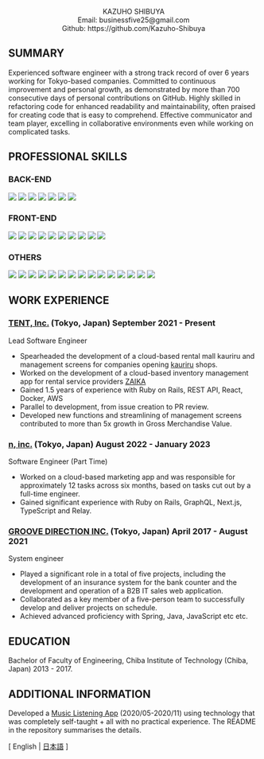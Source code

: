 <p align="center">
  KAZUHO SHIBUYA<br>
  Email: businessfive25@gmail.com<br>
  Github: https://github.com/Kazuho-Shibuya
</p>

## SUMMARY
Experienced software engineer with a strong track record of over 6 years working for Tokyo-based companies. Committed to continuous improvement and personal growth, as demonstrated by more than 700 consecutive days of personal contributions on GitHub. Highly skilled in refactoring code for enhanced readability and maintainability, often praised for creating code that is easy to comprehend. Effective communicator and team player, excelling in collaborative environments even while working on complicated tasks.

## PROFESSIONAL SKILLS
### BACK-END
<div>
  <img src="https://img.shields.io/badge/-Ruby%20on%20Rails-CC0000?logo=ruby-on-rails&style=plastic" style="margin: 0">
  <img src="https://img.shields.io/badge/-Ruby-CC342D?logo=ruby&style=plastic" style="margin: 0">
  <img src="https://img.shields.io/badge/-GraphQL-E10098?logo=graphql&style=plastic" style="margin: 0">
  <img src="https://img.shields.io/badge/-Spring%20Boot-6DB33F?logo=spring-boot&style=plastic&logoColor=white" style="margin: 0">
  <img src="https://img.shields.io/badge/-Spring-6DB33F?logo=spring&style=plastic&logoColor=white" style="margin: 0">
  <img src="https://img.shields.io/badge/-Java-007396?style=plastic&logo=Java&logoColor=white" style="margin: 0">
  <img src="https://img.shields.io/badge/-Visual%20Basic%20.NET-0645ad?logo=visual-basic-.net&style=plastic&logoColor=white" style="margin: 0">
</div>

### FRONT-END
<div>
  <img src="https://img.shields.io/badge/-Next.js-000000?logo=next.js&style=plastic&logoColor=white" style="margin: 0">
  <img src="https://img.shields.io/badge/-React-45b8d8?logo=react&style=plastic&logoColor=white" style="margin: 0">
  <img src="https://img.shields.io/badge/-Relay-F26B00?logo=relay&style=plastic&logoColor=white" style="margin: 0">
  <img src="https://img.shields.io/badge/-Vue.js-4FC08D?logo=vue.js&style=plastic&logoColor=white" style="margin: 0">
  <img src="https://img.shields.io/badge/-JQuery-0769AD?logo=jquery&style=plastic" style="margin: 0">
  <img src="https://img.shields.io/badge/-JavaScript-F7DF1E?logo=JavaScript&style=plastic&logoColor=white" style="margin: 0">
  <img src="https://img.shields.io/badge/-TypeScript-007ACC?logo=typescript&style=plastic&logoColor=white" style="margin: 0">
  <img src="https://img.shields.io/badge/-HTML5-e34f26?logo=html5&style=plastic&logoColor=white" style="margin: 0">
  <img src="https://img.shields.io/badge/-Tailwind%20CSS-06B6D4?logo=tailwind-css&style=plastic&logoColor=white" style="margin: 0">
  <img src="https://img.shields.io/badge/-CRS-444197?logo=crs&style=plastic&logoColor=white" style="margin: 0">
</div>

### OTHERS
<div>
  <img src="https://img.shields.io/badge/-Docker-46a2f1?logo=docker&style=plastic&logoColor=white" style="margin: 0">
  <img src="https://img.shields.io/badge/-CircleCI-343434?logo=circleci&style=plastic&logoColor=white" style="margin: 0">
  <img src="https://img.shields.io/badge/-Amazon%20Web%20Services-232F3E?logo=amazon-aws&style=plastic" style="margin: 0">
  <img src="https://img.shields.io/badge/-Google%20Cloud-4285F4?logo=google-cloud&style=plastic" style="margin: 0">
  <img src="https://img.shields.io/badge/-Firebase-FFCA28?logo=firebase&style=plastic" style="margin: 0">
  <img src="https://img.shields.io/badge/-Microsoft%20Azure-0078D4?logo=microsoft-azure&style=plastic&logoColor=white" style="margin: 0">
  <img src="https://img.shields.io/badge/-Oracle-f80000.svg?logo=oracle&style=plastic" style="margin: 0">
  <img src="https://img.shields.io/badge/-MySQL-007396?style=plastic&logo=mysql&logoColor=white" style="margin: 0">
  <img src="https://img.shields.io/badge/-PostgreSQL-4169E1?style=plastic&logo=postgresql&logoColor=white" style="margin: 0">
  <img src="https://img.shields.io/badge/-PL/SQL-f80000?logo=pl/sql&style=plastic&logoColor=white" style="margin: 0">
  <img src="https://img.shields.io/badge/-Linux-6C6694?logo=linux&style=plastic" style="margin: 0">
  <img src="https://img.shields.io/badge/-GitHub-181717?logo=github&style=plastic" style="margin: 0">
  <img src="https://img.shields.io/badge/-Subversion-809CC9?logo=subversion&style=plastic&logoColor=white" style="margin: 0">
  <img src="https://img.shields.io/badge/-UiPath-fa4616?logo=uipath&style=plastic&logoColor=white" style="margin: 0">
  <img src="https://img.shields.io/badge/-Biz/Browser-444197?logo=biz/browser&style=plastic&logoColor=white" style="margin: 0">
</div>

## WORK EXPERIENCE
### [TENT, Inc.](https://tent-inc.jp/) (Tokyo, Japan) September 2021 - Present 
Lead Software Engineer
- Spearheaded the development of a cloud-based rental mall kauriru and management screens for companies opening [kauriru](https://kauriru.com) shops.
- Worked on the development of a cloud-based inventory management app for rental service providers [ZAIKA](https://za-ika.com)
- Gained 1.5 years of experience with Ruby on Rails, REST API, React, Docker, AWS
- Parallel to development, from issue creation to PR review.
- Developed new functions and streamlining of management screens contributed to more than 5x growth in Gross Merchandise Value.

<div style="page-break-before:always"></div>

### [n, inc.](https://then.co.jp/) (Tokyo, Japan) August 2022 - January 2023
Software Engineer (Part Time)
- Worked on a cloud-based marketing app and was responsible for approximately 12 tasks across six months, based on tasks cut out by a full-time engineer.
- Gained significant experience with Ruby on Rails, GraphQL, Next.js, TypeScript and Relay.

### [GROOVE DIRECTION INC.](https://groove-direction.com/) (Tokyo, Japan) April 2017 - August 2021 
System engineer
- Played a significant role in a total of five projects, including the development of an insurance system for the bank counter and the development and operation of a B2B IT sales web application.
- Collaborated as a key member of a five-person team to successfully develop and deliver projects on schedule.
- Achieved advanced proficiency with Spring, Java, JavaScript etc etc.

## EDUCATION
Bachelor of Faculty of Engineering, Chiba Institute of Technology (Chiba, Japan) 2013 - 2017.

<div style="page-break-before:always"></div>

## ADDITIONAL INFORMATION
Developed a [Music Listening App](https://github.com/Kazuho-Shibuya/unknownmusic) (2020/05-2020/11) using technology that was completely self-taught + all with no practical experience.
The README in the repository summarises the details.

[ English | [日本語](https://github.com/Kazuho-Shibuya/curriculum-vitae/blob/main/README.ja.md) ]
